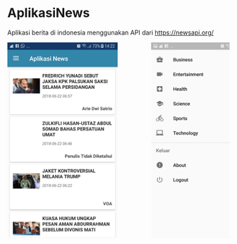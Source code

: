 # AplikasiNews

Aplikasi berita di indonesia menggunakan API dari https://newsapi.org/

<pre>
<img src="Screenshot/Screenshot_20180622-142258.jpg" width="250" height="444">         <img src="Screenshot/Screenshot_20180622-142309.jpg" width="250" height="444">         <img src="Screenshot/Screenshot_20180622-142318.jpg" width="250" height="444">         <img src="Screenshot/Screenshot_20180622-142403.jpg" width="250" height="444">
</pre>

